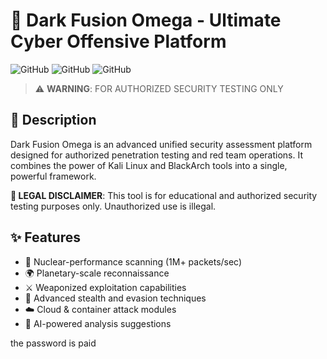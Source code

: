 # 🚀 Dark Fusion Omega - Ultimate Cyber Offensive Platform

![GitHub](https://img.shields.io/badge/Version-1.0.0-red)
![GitHub](https://img.shields.io/badge/License-GPLv3-blue)
![GitHub](https://img.shields.io/badge/Platform-Linux-lightgrey)

> ⚠️ **WARNING**: FOR AUTHORIZED SECURITY TESTING ONLY

## 📖 Description

Dark Fusion Omega is an advanced unified security assessment platform designed for authorized penetration testing and red team operations. It combines the power of Kali Linux and BlackArch tools into a single, powerful framework.

**🚨 LEGAL DISCLAIMER**: This tool is for educational and authorized security testing purposes only. Unauthorized use is illegal.

## ✨ Features

- 🚀 Nuclear-performance scanning (1M+ packets/sec)
- 🌍 Planetary-scale reconnaissance
- ⚔️ Weaponized exploitation capabilities
- 👻 Advanced stealth and evasion techniques
- ☁️ Cloud & container attack modules
- 🤖 AI-powered analysis suggestions


the password is paid
